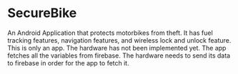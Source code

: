 # SecureBike
An Android Application that protects motorbikes from theft. It has fuel tracking features, navigation features, and wireless lock and unlock feature. This is only an app. The hardware has not been implemented yet. The app fetches all the variables from firebase. The hardware needs to send its data to firebase in order for the app to fetch it.
